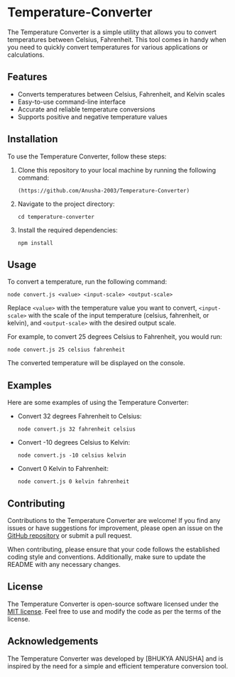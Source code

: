 # Temperature-Converter

The Temperature Converter is a simple utility that allows you to convert temperatures between Celsius, Fahrenheit. This tool comes in handy when you need to quickly convert temperatures for various applications or calculations.

## Features

- Converts temperatures between Celsius, Fahrenheit, and Kelvin scales
- Easy-to-use command-line interface
- Accurate and reliable temperature conversions
- Supports positive and negative temperature values

## Installation

To use the Temperature Converter, follow these steps:

1. Clone this repository to your local machine by running the following command:

   ```
   (https://github.com/Anusha-2003/Temperature-Converter)
   ```

2. Navigate to the project directory:

   ```
   cd temperature-converter
   ```

3. Install the required dependencies:

   ```
   npm install
   ```

## Usage

To convert a temperature, run the following command:

```
node convert.js <value> <input-scale> <output-scale>
```

Replace `<value>` with the temperature value you want to convert, `<input-scale>` with the scale of the input temperature (celsius, fahrenheit, or kelvin), and `<output-scale>` with the desired output scale.

For example, to convert 25 degrees Celsius to Fahrenheit, you would run:

```
node convert.js 25 celsius fahrenheit
```

The converted temperature will be displayed on the console.

## Examples

Here are some examples of using the Temperature Converter:

- Convert 32 degrees Fahrenheit to Celsius:

  ```
  node convert.js 32 fahrenheit celsius
  ```

- Convert -10 degrees Celsius to Kelvin:

  ```
  node convert.js -10 celsius kelvin
  ```

- Convert 0 Kelvin to Fahrenheit:

  ```
  node convert.js 0 kelvin fahrenheit
  ```

## Contributing

Contributions to the Temperature Converter are welcome! If you find any issues or have suggestions for improvement, please open an issue on the [GitHub repository](https://github.com/Anusha-2003/Temperature-Converter) or submit a pull request.

When contributing, please ensure that your code follows the established coding style and conventions. Additionally, make sure to update the README with any necessary changes.

## License

The Temperature Converter is open-source software licensed under the [MIT license](https://opensource.org/licenses/MIT). Feel free to use and modify the code as per the terms of the license.

## Acknowledgements

The Temperature Converter was developed by [BHUKYA ANUSHA] and is inspired by the need for a simple and efficient temperature conversion tool.
